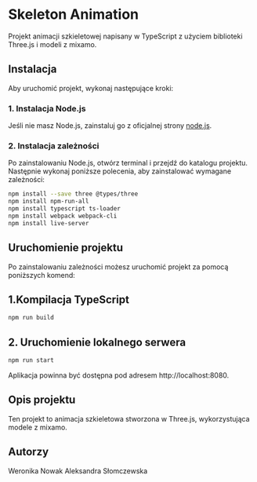 
# Skeleton Animation

Projekt animacji szkieletowej napisany w TypeScript z użyciem biblioteki Three.js i modeli z mixamo.

## Instalacja
Aby uruchomić projekt, wykonaj następujące kroki:

### 1. Instalacja Node.js
Jeśli nie masz Node.js, zainstaluj go z oficjalnej strony [node.js](https://nodejs.org/en).

### 2. Instalacja zależności
Po zainstalowaniu Node.js, otwórz terminal i przejdź do katalogu projektu. Następnie wykonaj poniższe polecenia, aby zainstalować wymagane zależności:

```bash
npm install --save three @types/three
npm install npm-run-all
npm install typescript ts-loader
npm install webpack webpack-cli
npm install live-server
```

## Uruchomienie projektu
Po zainstalowaniu zależności możesz uruchomić projekt za pomocą poniższych komend:

## 1.Kompilacja TypeScript
```bash
npm run build
```
## 2. Uruchomienie lokalnego serwera
```bash
npm run start
```

Aplikacja powinna być dostępna pod adresem http://localhost:8080.

## Opis projektu
Ten projekt to animacja szkieletowa stworzona w Three.js, wykorzystująca modele z mixamo.

## Autorzy
Weronika Nowak
Aleksandra Słomczewska
